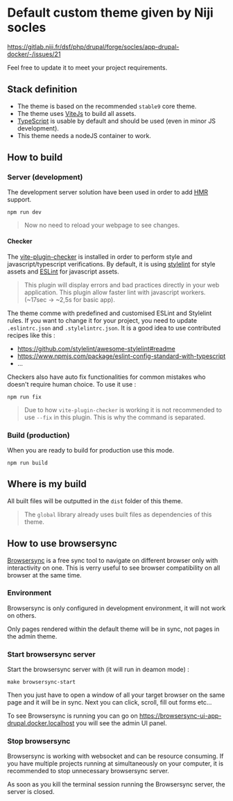 # Default custom theme given by Niji socles
https://gitlab.niji.fr/dsf/php/drupal/forge/socles/app-drupal-docker/-/issues/21

Feel free to update it to meet your project requirements.

## Stack definition

- The theme is based on the recommended `stable9` core theme.
- The theme uses [ViteJs](https://vitejs.dev/) to build all assets.
- [TypeScript](https://www.typescriptlang.org/docs/) is usable by default and should be used (even in minor JS development).
- This theme needs a nodeJS container to work.

## How to build

### Server (development)

The development server solution have been used in order to add [HMR](https://vitejs.dev/guide/api-hmr.html#hmr-api) support.

```shell
npm run dev
```

> Now no need to reload your webpage to see changes.

#### Checker

The [vite-plugin-checker](https://vite-plugin-checker.netlify.app/introduction/introduction.html)
is installed in order to perform style and javascript/typescript verifications.
By default, it is using [stylelint](https://www.npmjs.com/package/stylelint) for style assets
and [ESLint](https://www.npmjs.com/package/eslint) for javascript assets.

> This plugin will display errors and bad practices directly in your web application.
> This plugin allow faster lint with javascript workers. (~17sec -> ~2,5s for basic app).

The theme comme with predefined and customised ESLint and Stylelint rules. If you want to
change it for your project, you need to update `.eslintrc.json` and `.stylelintrc.json`.
It is a good idea to use contributed recipes like this :
- https://github.com/stylelint/awesome-stylelint#readme
- https://www.npmjs.com/package/eslint-config-standard-with-typescript
- ...

Checkers also have auto fix functionalities for common mistakes who doesn't
require human choice. To use it use :
```shell
npm run fix
```

> Due to how `vite-plugin-checker` is working it is not recommended to
> use `--fix` in this plugin. This is why the command is separated.

### Build (production)

When you are ready to build for production use this mode.

```shell
npm run build
```

## Where is my build

All built files will be outputted in the `dist` folder of this theme.

> The `global` library already uses built files as dependencies of this theme.

## How to use browsersync

[Browsersync](https://browsersync.io/) is a free sync tool to navigate on
different browser only with interactivity on one.
This is verry useful to see browser compatibility on all browser at the same
time.

### Environment

Browsersync is only configured in development environment, it will not
work on others.

Only pages rendered within the default theme will be in sync, not pages in
the admin theme.

### Start browsersync server

Start the browsersync server with (it will run in deamon mode) :

```shell
make browsersync-start
```

Then you just have to open a window of all your target browser on the same page
and it will be in sync. Next you can click, scroll, fill out forms etc...

To see Browsersync is running you can go on
https://browsersync-ui-app-drupal.docker.localhost you will see the admin UI panel.

### Stop browsersync

Browsersync is working with websocket and can be resource consuming.
If you have multiple projects running at simultaneously on your computer,
it is recommended to stop unnecessary browsersync server.

As soon as you kill the terminal session running the Browsersync server,
the server is closed.

